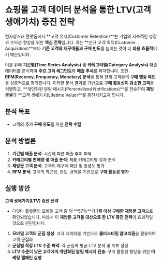 # 쇼핑몰 고객 데이터 분석을 통한 LTV(고객 생애가치) 증진 전략

전자상거래 플랫폼에서 **고객 유지(Customer Retention)**는 기업의 지속적인 성장과 수익성 향상을 위한 **핵심 전략**입니다. 이는 **신규 고객 획득(Customer Acquisition)**보다 **기존 고객의 재구매율과 구매 빈도**를 높이는 것이 더 **비용 효율적**이기 때문입니다. 

이를 위해 **기간별(Time Series Analysis)** 및 **카테고리별(Category Analysis)** 매출 데이터를 분석하여 **주요 고객 세그먼트**와 **매출 추세**를 파악합니다. 또한 **RFM(Recency, Frequency, Monetary) 분석**을 통해 현재 고객들의 **구매 행동 패턴**을 심층적으로 평가합니다. 이러한 분석 결과를 기반으로 **구매 활동성이 감소한 고객**을 식별하고, **개인화된 알림 메시지(Personalized Notifications)**를 전송하여 **재방문율**과 **고객 생애가치(Lifetime Value)**를 증진시키고자 합니다.

## 분석 목표

- 고객의 **추가 구매 유도**를 위한 **전략 수립**

## 분석 방법론

1. **기간별 매출 분석**: 시간에 따른 매출 추이 파악
2. **카테고리별 판매량 및 매출 분석**: 제품 카테고리별 성과 분석
3. **재방문 고객 분석**: 고객의 재구매 패턴 및 충성도 평가
4. **RFM 분석**: 고객의 최근성, 빈도, 금액을 기반으로 **구매 활동성 평가**

## 실행 방안

**고객 생애가치(LTV) 증진 전략**

- 다잇다 플랫폼의 모바일 고객 중 약 **57%**가 **1회 이상 구매한 재방문 고객**으로 확인되었습니다. 따라서 이 **재방문 고객을 대상으로 한 LTV 증진 전략**이 효과적일 것으로 판단됩니다.

1. **모바일 고객의 군집 생성**: 고객 데이터를 기반으로 **클러스터링 알고리즘**을 활용하여 고객 군집화
2. **군집별 적정 LTV 수준 파악**: 각 군집의 평균 LTV 분석 및 목표 설정
3. **LTV 수준이 낮은 고객에게 개인화된 알림 메시지 전송**: 구매 활동성 향상을 위한 **마케팅 캠페인 실행**